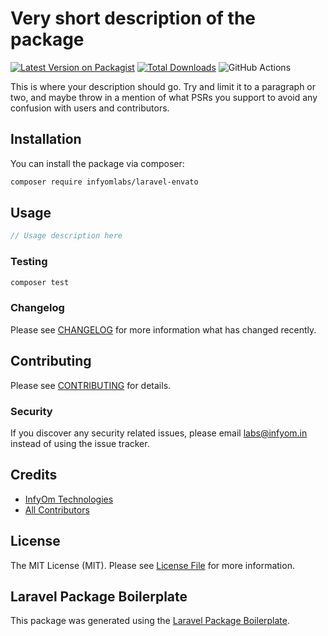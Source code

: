 # Very short description of the package

[![Latest Version on Packagist](https://img.shields.io/packagist/v/infyomlabs/laravel-envato.svg?style=flat-square)](https://packagist.org/packages/infyomlabs/laravel-envato)
[![Total Downloads](https://img.shields.io/packagist/dt/infyomlabs/laravel-envato.svg?style=flat-square)](https://packagist.org/packages/infyomlabs/laravel-envato)
![GitHub Actions](https://github.com/infyomlabs/laravel-envato/actions/workflows/main.yml/badge.svg)

This is where your description should go. Try and limit it to a paragraph or two, and maybe throw in a mention of what PSRs you support to avoid any confusion with users and contributors.

## Installation

You can install the package via composer:

```bash
composer require infyomlabs/laravel-envato
```

## Usage

```php
// Usage description here
```

### Testing

```bash
composer test
```

### Changelog

Please see [CHANGELOG](CHANGELOG.md) for more information what has changed recently.

## Contributing

Please see [CONTRIBUTING](CONTRIBUTING.md) for details.

### Security

If you discover any security related issues, please email labs@infyom.in instead of using the issue tracker.

## Credits

-   [InfyOm Technologies](https://github.com/infyomlabs)
-   [All Contributors](../../contributors)

## License

The MIT License (MIT). Please see [License File](LICENSE.md) for more information.

## Laravel Package Boilerplate

This package was generated using the [Laravel Package Boilerplate](https://laravelpackageboilerplate.com).

